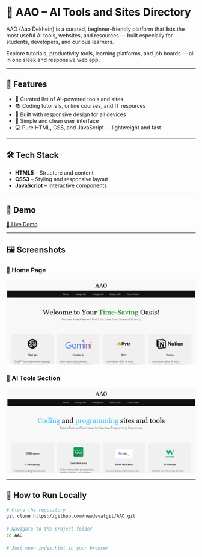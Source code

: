 # 🤖 AAO – AI Tools and Sites Directory

AAO (Aao Dekhein) is a curated, beginner-friendly platform that lists the most useful AI tools, websites, and resources — built especially for students, developers, and curious learners.

Explore tutorials, productivity tools, learning platforms, and job boards — all in one sleek and responsive web app.

---

## 📌 Features

- 🧠 Curated list of AI-powered tools and sites
- 📚 Coding tutorials, online courses, and IT resources
- 🎯 Built with responsive design for all devices
- 🔎 Simple and clean user interface
- 💻 Pure HTML, CSS, and JavaScript — lightweight and fast

---

## 🛠️ Tech Stack

- **HTML5** – Structure and content
- **CSS3** – Styling and responsive layout
- **JavaScript** – Interactive components

---

## 🎥 Demo

[🔗 Live Demo](https://newdevatgit.github.io/AAO/coding.html)

---

## 🖼️ Screenshots

### 🔹 Home Page  
![Home Screenshot](./img/home.png)

### 🔹 AI Tools Section  
![Tools Screenshot](./img/coding_tools.png)

---

## 🚀 How to Run Locally

```bash
# Clone the repository
git clone https://github.com/newdevatgit/AAO.git

# Navigate to the project folder
cd AAO

# Just open index.html in your browser
